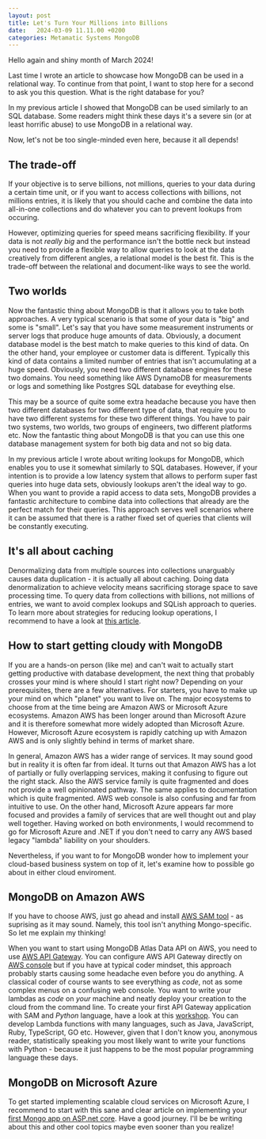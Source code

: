```yaml
---
layout: post
title: Let's Turn Your Millions into Billions
date:   2024-03-09 11.11.00 +0200
categories: Metamatic Systems MongoDB 
---
```


Hello again and shiny month of March 2024! 

Last time I wrote an article to showcase how MongoDB can be used in a relational way. To continue from that point,
I want to stop here for a second to ask you this question. What is the right database for you?

In my previous article I showed that MongoDB can be used similarly to an SQL
database. Some readers might think these days it's a severe sin (or at least horrific abuse) to use MongoDB in a relational
way. 

Now, let's not be too single-minded even here, because it all depends!

## The trade-off

If your objective is to serve billions, not millions, queries to your data during a certain time unit, or
if you want to access collections with billions, not millions entries, it is likely that you should cache and combine the data
into all-in-one collections and do whatever you can to prevent lookups from occuring.

However, optimizing queries for speed means sacrificing flexibility. If your data is not *really big* and the
performance isn't the bottle neck but instead you need to provide a flexible way to allow queries to look at the
data creatively from different angles, a relational model is the best fit. This is the trade-off between the
relational and document-like ways to see the world.

## Two worlds 

Now the fantastic thing about MongoDB is that it allows you to take both approaches. A very typical scenario is
that some of your data is "big" and some is "small". Let's say that you have some measurement instruments or server logs
that produce huge amounts of data. Obviously, a document database model is the best match to make queries to this kind of data.
On the other hand, your employee or customer data is different. Typically this kind of data contains a limited number of entries 
that isn't accumulating at a huge speed. Obviously, you need two different database engines for these two
domains. You need something like AWS DynamoDB for measurements or logs and something like Postgres SQL database for eveything
else. 

This may be a source of quite some extra headache because you have then two different databases for two different type of
data, that require you to have two different systems for these two different things. You have to pair two systems, two worlds, 
two groups of engineers, two different platforms etc. Now the fantastic thing about MongoDB is that you can use this one database 
management system for both big data and not so big data. 

In my previous article I wrote about writing lookups for MongoDB, which enables you to use it somewhat similarly to SQL
databases. However, if your intention is to provide a low latency system that allows to perform super fast queries
into huge data sets, obviously lookups aren't the ideal way to go. When you want to provide a rapid access to data sets,
MongoDB provides a fantastic architecture to combine data into collections that already are the perfect match for their queries.
This approach serves well scenarios where it can be assumed that there is a rather fixed set of queries that clients will be 
constantly executing. 

## It's all about caching
Denormalizing data from multiple sources into collections unarguably causes data duplication - it is actually all about caching. 
Doing data denormalization to achieve velocity means sacrificing storage space to save processing time.
To query data from collections with billions, not millions of entries, we want to avoid complex lookups and SQLish approach to queries.
To learn more about strategies for reducing lookup operations, I recommend to have a look at [this article](https://www.mongodb.com/docs/atlas/schema-suggestions/reduce-lookup-operations/).

## How to start getting cloudy with MongoDB
If you are a hands-on person (like me) and can't wait to actually start getting productive with database development, the next 
thing that probably crosses your mind is where should I start right now? Depending on your prerequisites, there are a few alternatives. 
For starters, you have to make up your mind on which "planet" you want to live on. The major ecosystems to choose from at the time
being are Amazon AWS or Microsoft Azure ecosystems. Amazon AWS has been longer around than Microsoft Azure and it is therefore somewhat more widely adopted than Microsoft Azure. However, Microsoft Azure ecosystem is rapidly catching up with Amazon AWS and is only slightly behind in terms of market share. 

In general, Amazon AWS has a wider range of services. It may sound good but in reality it is often far from ideal. It turns out that
Amazon AWS has a lot of partially or fully overlapping services, making it confusing to figure out the right stack. Also the AWS
service family is quite fragmented and does not provide a well opinionated pathway. The same applies to documentation which is quite
fragmented. AWS web console is also confusing and far from intuitive to use. On the other hand, Microsoft Azure appears far more focused and provides a family of services that are well thought out and play well together. Having worked on both environments, I would recommend to go for Microsoft Azure and .NET if you don't need to carry any AWS based legacy "lambda" liability on your shoulders.

Nevertheless, if you want to for MongoDB wonder how to implement your cloud-based business system on top of it, let's examine how to possible go about in either cloud enviroment. 

## MongoDB on Amazon AWS
If you have to choose AWS, just go ahead and install [AWS SAM tool](https://docs.aws.amazon.com/serverless-application-model/latest/developerguide/install-sam-cli.html) - as suprising as it may sound. Namely, this tool isn't anything Mongo-specific. So let me explain my thinking!

When you want to start using MongoDB Atlas Data API on AWS, you need to use [AWS API Gateway](https://aws.amazon.com/api-gateway/).
You can configure AWS API Gateway directly on [AWS console](https://docs.aws.amazon.com/apigateway/latest/developerguide/getting-started.html)
but if you have at typical coder mindset, this approach probably starts causing some headache even before you do anything. 
A classical coder of course wants to see everything as *code*, not as some complex menus on a confusing web console. 
You want to write your lambdas as *code* on *your* machine and neatly deploy your creation to the cloud from the command line. 
To create your first API Gateway application with SAM and *Python* language, have a look at this [workshop](https://catalog.workshops.aws/serverless-app-with-sam/en-US). You can develop Lambda functions with many languages, such as Java, JavaScript, Ruby, TypeScript, GO etc. 
However, given that I don't know you, anonymous reader, statistically speaking you most likely want to write your functions with
Python - because it just happens to be the most popular programming language these days.

## MongoDB on Microsoft Azure
To get started implementing scalable cloud services on Microsoft Azure, I recommend to start with this sane and clear article on implementing your [first Mongo app on ASP.net core](https://learn.microsoft.com/en-us/aspnet/core/tutorials/first-mongo-app). Have a good journey. I'll be be writing about
this and other cool topics maybe even sooner than you realize!

